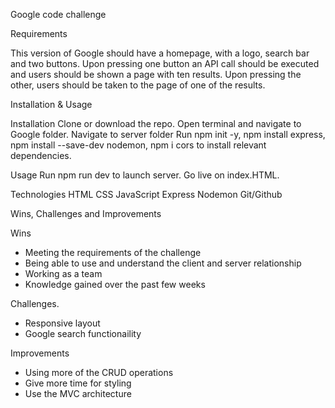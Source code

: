 Google code challenge

Requirements

This version of Google should have a homepage, with a logo, search bar and two buttons.
Upon pressing one button an API call should be executed and users should be shown a page with ten results.
Upon pressing the other, users should be taken to the page of one of the results.

Installation & Usage

Installation
Clone or download the repo.
Open terminal and navigate to Google folder.
Navigate to server folder
Run npm init -y, npm install express, npm install --save-dev nodemon, npm i cors to install relevant dependencies.

Usage
Run npm run dev to launch server.
Go live on index.HTML.

Technologies
HTML
CSS
JavaScript
Express
Nodemon
Git/Github

Wins, Challenges and Improvements

Wins
- Meeting the requirements of the challenge
- Being able to use and understand the client and server relationship
- Working as a team 
- Knowledge gained over the past few weeks

Challenges.
- Responsive layout
- Google search functionaility

Improvements
- Using more of the CRUD operations
- Give more time for styling
- Use the MVC architecture
